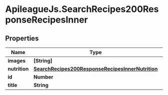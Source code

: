 # ApileagueJs.SearchRecipes200ResponseRecipesInner

## Properties

Name | Type | Description | Notes
------------ | ------------- | ------------- | -------------
**images** | **[String]** |  | [optional] 
**nutrition** | [**SearchRecipes200ResponseRecipesInnerNutrition**](SearchRecipes200ResponseRecipesInnerNutrition.md) |  | [optional] 
**id** | **Number** |  | [optional] 
**title** | **String** |  | [optional] 


